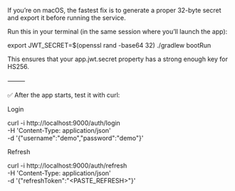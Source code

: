 If you’re on macOS, the fastest fix is to generate a proper 32-byte secret and export it before running the service.

Run this in your terminal (in the same session where you’ll launch the app):

export JWT_SECRET=$(openssl rand -base64 32)
./gradlew bootRun

This ensures that your app.jwt.secret property has a strong enough key for HS256.

⸻

✅ After the app starts, test it with curl:

Login

curl -i http://localhost:9000/auth/login \
-H 'Content-Type: application/json' \
-d '{"username":"demo","password":"demo"}'

Refresh

curl -i http://localhost:9000/auth/refresh \
-H 'Content-Type: application/json' \
-d '{"refreshToken":"<PASTE_REFRESH>"}'

